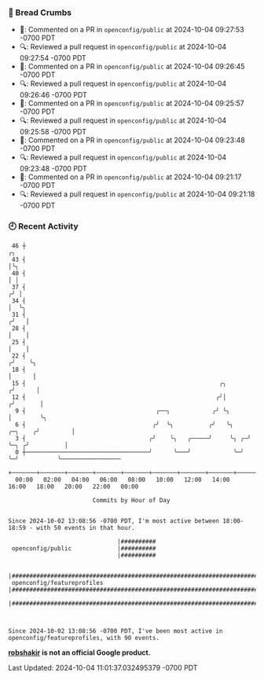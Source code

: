 ### 🍞 Bread Crumbs

 * 💬: Commented on a PR in  `openconfig/public` at 2024-10-04 09:27:53 -0700 PDT
 * 🔍: Reviewed a pull request in  `openconfig/public` at 2024-10-04 09:27:54 -0700 PDT
 * 💬: Commented on a PR in  `openconfig/public` at 2024-10-04 09:26:45 -0700 PDT
 * 🔍: Reviewed a pull request in  `openconfig/public` at 2024-10-04 09:26:46 -0700 PDT
 * 💬: Commented on a PR in  `openconfig/public` at 2024-10-04 09:25:57 -0700 PDT
 * 🔍: Reviewed a pull request in  `openconfig/public` at 2024-10-04 09:25:58 -0700 PDT
 * 💬: Commented on a PR in  `openconfig/public` at 2024-10-04 09:23:48 -0700 PDT
 * 🔍: Reviewed a pull request in  `openconfig/public` at 2024-10-04 09:23:48 -0700 PDT
 * 💬: Commented on a PR in  `openconfig/public` at 2024-10-04 09:21:17 -0700 PDT
 * 🔍: Reviewed a pull request in  `openconfig/public` at 2024-10-04 09:21:18 -0700 PDT

### 🕘 Recent Activity
```
 46 ┼                                                                            ╭╮
 43 ┤                                                                            │╰╮
 40 ┤                                                                            │ │
 37 ┤                                                                           ╭╯ │
 34 ┤                                                                           │  ╰╮
 31 ┤                                                                          ╭╯   │
 28 ┤                                                                          │    │
 25 ┤                                                                          │    │
 22 ┤                                                                         ╭╯    ╰╮
 18 ┤                                                                         │      │
 15 ┤                                                       ╭╮               ╭╯      │
 12 ┤                                                      ╭╯│              ╭╯       │
  9 ┤                                     ╭──╮            ╭╯ ╰╮             │        ╰╮
  6 ┤                                    ╭╯  ╰╮          ╭╯   ╰╮    ╭─╮    ╭╯         │
  3 ┤                                   ╭╯    ╰╮   ╭─────╯     ╰╮ ╭─╯ ╰─╮ ╭╯          │
  0 ┼───────────────────────────────────╯      ╰───╯            ╰─╯     ╰─╯           ╰─────────────────
    +───────+───────+───────+───────+───────+───────+───────+───────+───────+───────+───────+───────+────
  00:00   02:00   04:00   06:00   08:00   10:00   12:00   14:00   16:00   18:00   20:00   22:00   00:00   

						Commits by Hour of Day


Since 2024-10-02 13:08:56 -0700 PDT, I'm most active between 18:00-18:59 - with 50 events in that hour.

```



```
                               |##########
 openconfig/public             |##########
                               |##########

                               |##########################################################################################
 openconfig/featureprofiles    |##########################################################################################
                               |##########################################################################################



Since 2024-10-02 13:08:56 -0700 PDT, I've been most active in openconfig/featureprofiles, with 90 events.

```
**[robshakir](mailto:robjs@google.com) is not an official Google product.**  


Last Updated: 2024-10-04 11:01:37.032495379 -0700 PDT
